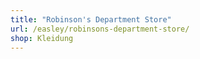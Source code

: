 ```yaml
---
title: "Robinson's Department Store"
url: /easley/robinsons-department-store/
shop: Kleidung
---
```

